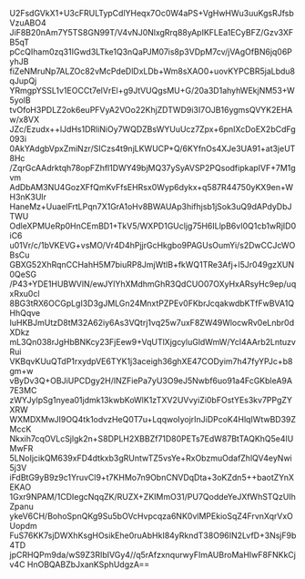 U2FsdGVkX1+U3cFRULTypCdlYHeqx7Oc0W4aPS+VgHwHWu3uuKgsRJfsbVzuABO4
JiF8B20nAm7Y5TS8GN99T/V4vNJ0NlxgRrq88yApIKFLEa1ECyBFZ/Gzv3XFB5qT
pCcQIham0zq31IGwd3LTke1Q3nQaPJM07is8p3VDpM7cv/jVAgOfBN6jq06PyhJB
fiZeNMruNp7ALZOc82vMcPdeDlDxLDb+Wm8sXAO0+uovKYPCBR5jaLbdu8qJupQj
YRmgpYSSL1v1EOCCt7elVrEl+g9JtVUQgsMU+G/20a3D1ahyhWEkjNM53+W5yolB
tvOfoH3PDLZ2ok6euPFVyA2VOo22KhjZDTWD9i3I7OJB16ygmsQVYK2EHAw/x8VX
JZc/Ezudx++lJdHs1DRliNiOy7WQDZBsWYUuUcz7Zpx+6pnIXcDoEX2bCdFg093i
0AkYAdgbVpxZmiNzr/SICzs4t9njLKWUCP+Q/6KYfnOs4XJe3UA91+at3jeUT8Hc
/ZqrGcAAdrktqh78opFZhfl1DWY49bjMQ37ySyAVSP2PQsodfipkapIVF+7M1gvm
AdDbAM3NU4GozXFfQmKvFfsEHRsx0Wyp6dykx+q587R44750yKX9en+WH3nK3Ulr
HaneMz+UuaelFrtLPqn7X1GrA1oHv8BWAUAp3hifhjsb1jSok3uQ9dAPdyDbJTWU
OdleXPMUeRp0HnCEmBD1+TkV5/WXPD1GUcljg75H6ILlpB6vI0Q1cb1wRjID0iC6
u01Vr/c/1bVKEVG+vsMO/Vr4D4hPjjrGcHkgbo9PAGUsOumYi/s2DwCCJcWOBsCu
GBXG52XhRqnCCHahH5M7biuRP8JmjWtlB+fkWQ1TRe3Afj+l5Jr049gzXUN0QeSG
/P43+YDE1HUBWVlN/ewJYlYhXMdhmGhR3QdCUO07OXyHxARsyHc9ep/uqxRxu0cl
8BG3tRX6OCGpLgI3D3gJMLGn24MnxtPZPEv0FKbrJcqakwdbKTfFwBVA1QHhQqve
IuHKBJmUtzD8tM32A62iy6As3VQtrj1vq25w7uxF8ZW49WlocwRv0eLnbr0dXDkz
mL3Qn038rJgHbBNKcy23FjEew9+VqUTlXjgcyluGldWmW/Ycl4AArb2LntuzvRui
VKBqvKUuQTdP1rxydpVE6TYK1j3aceigh36ghXE47CODyim7h47fyYPJc+b8gm+w
vByDv3Q+OBJiUPCDgy2H/lNZFiePa7yU3O9eJ5Nwbf6uo91a4FcGKbleA9A7E3MC
zWYJylpSg1nyea01jdmk13kwbKoWlK1zTXV2UVvyiZi0bFOstYEs3kv7PPgZYXRW
WXMDXMwJI9OQ4tk1odvzHeQ0T7u+LqqwoIyojrInJiDPcoK4HlqIWtwBD39ZMccK
Nkxih7cqOVLcSjlgk2n+S8DPLH2XBBZf71D80PETs7EdW87BtTAQKhQ5e4lUMwFR
5LNoIjcikQM639xFD4dtkxb3gRUntwTZ5vsYe+RxObzmuOdafZhlQV4eyNwi5j3V
iFdBtG9yB9z9c1YruvCl9+t7KHMo7n9ObnCNVDqDta+3oKZdn5++baotZYnXEKAO
1Gxr9NPAM/1CDIegcNqqZK/RUZX+ZKIMmO31/PU7QoddeYeJXfWhSTQzUIhZpanu
ykeV6CH/BohoSpnQKg9Su5bOVcHvpcqza6NK0vlMPEkioSqZ4FrvnXqrVxOUopdm
FuS76KK7sjDWXhKsgHOsikEhe0ruAbHkI84yRkndT38O96IN2LvfD+3NsjF9b4TD
jpCRHQPm9da/wS9Z3RIbIVGy4//q5rAfzxnqurwyFImAUBroMaHIwF8FNKkCjv4C
HnOBQABZbJxanKSphUdgzA==

